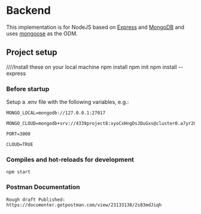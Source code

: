 # Backend

This implementation is for NodeJS based on [Express](https://expressjs.com/) and [MongoDB](https://www.mongodb.com/) and uses [mongoose](https://mongoosejs.com/) as the ODM.

## Project setup
////Install these on your local machine
    npm install
    npm init
    npm install --express

### Before startup

Setup a .env file with the following variables, e.g.:

    MONGO_LOCAL=mongodb://127.0.0.1:27017

    MONGO_CLOUD=mongodb+srv://4339project8:xyoCxHngDsJDuGxs@cluster0.a7yr20t.mongodb.net/test

    PORT=3000

    CLOUD=TRUE

### Compiles and hot-reloads for development

    npm start
    
### Postman Documentation
     
    Rough draft Published: https://documenter.getpostman.com/view/23133138/2s83mdJiqh
